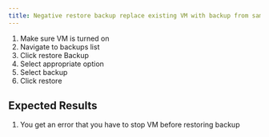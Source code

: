 ```yaml
---
title: Negative restore backup replace existing VM with backup from same VM that is turned on (e2e_be)
---
```

1. Make sure VM is turned on
1. Navigate to backups list
1. Click restore Backup
1. Select appropriate option
1. Select backup
1. Click restore

## Expected Results
1. You get an error that you have to stop VM before restoring backup
